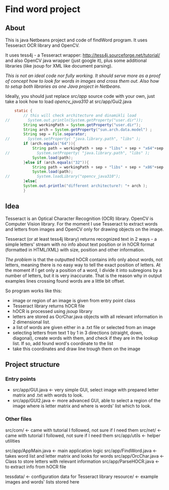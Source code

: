 # Find word project

## About

This is java Netbeans project and code of findWord program. It uses Tesseract OCR
 library and OpenCV. 

It uses tess4j - a Tesseract wrapper: http://tess4j.sourceforge.net/tutorial/
and also OpenCV java wrapper (just google it), plus some additional libraries 
(like jsoup for XML like document parsing).

*This is not an ideal code nor fully working. 
It should serve more as a proof of concept how to look for words in images and cross them out. 
Also how to setup both libraries as one Java project in Netbeans.*

Ideally, you should just replace _src/app_ source code with your own, just take a look how to load *opencv_java310* at src/app/Gui2.java 

```java
    static {
        // this will check architecture and dinamikli load
//        System.out.println(System.getProperty("user.dir"));
        String workingPath = System.getProperty("user.dir");
        String arch = System.getProperty("sun.arch.data.model") ;
        String sep = File.separator;
//        System.setProperty( "java.library.path", "libs" );
        if (arch.equals("64")){
            String path = workingPath + sep + "libs" + sep + "x64"+sep +"opencv_java310.dll";
//            System.setProperty( "java.library.path", "libs" );
            System.load(path);
        }else if (arch.equals("32")){
            String path = workingPath + sep + "libs" + sep + "x86"+sep +"opencv_java310.dll";
            System.load(path);
//            System.loadLibrary("opencv_java310");
        }else{
        System.out.println("different architecture?: "+ arch );
        }
``` 
## Idea

Tesseract is an Optical Character Recognition (OCR) library. OpenCV is Computer 
Vision library. For the moment I use Tesseract to extract words and letters from
images and OpenCV only for drawing objects on the image.

Tesseract (or at least tess4j library) returns recognized text in 2 ways - a simple 
letters' stream with no info about text position or in hOCR format (formatted in 
HTML/XML) with size, position and other information. 

*The problem* is that the outputted hOCR contains info only about words, not letters, meaning 
there is no easy way to tell the exact position of letters. At the moment if I 
get only a position of a word, I divide it into subregions by a number of letters, 
but it is very inaccurate. That is the reason why in output examples lines crossing 
found words are a little bit offset.  

So program works like this:
- image or region of an image is given from entry point class
- Tesseract library returns hOCR file
- hOCR is processed using *jsoup* library
- letters are stored as OcrChar.java objects with all relevant information in 2 
dimensional list.
- a list of words are given either in a .txt file or selected from an image
- selecting letters from text 1 by 1 in 3 directions (straight, down, diagonal),
create words with them, and check if they are in the lookup list. If so, add found
word's coordinate to the list
- take this coordinates and draw line trough them on the image

## Project structure 

### Entry points

- src/app/GUI.java <- very simple GUI, select image with prepared letter matrix and .txt 
with words to look.
- src/app/GUI2.java <- more advanced GUI, able to select a region of the image where is letter matrix 
 and where is words' list which to look.

### Other files
src/com/ <- came with tutorial I followed, not sure if I need them
src/net/ <- came with tutorial I followed, not sure if I need them
src/app/utils <- helper utilities 

src/app/AppMain.java <- main application logic
src/app/FindWord.java <- takes word list and letter matrix and looks for words
src/app/OrcChar.java <- Class to store letters with relevant information
src/app/ParseHOCR.java <- to extract info from hOCR file 

tessdata/ <- configuration data for Tesseract library
resource/ <- example images and words' lists stored here

